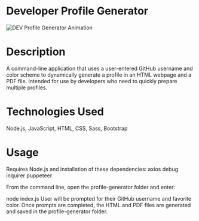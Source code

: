 # <h1> Developer Profile Generator 
  ![DEV Profile Generator Animation](https://user-images.githubusercontent.com/57078118/72674975-b01efb00-3a4b-11ea-9adb-88650341faaa.gif)
# <h1> Description
A command-line application that uses a user-entered GitHub username and color scheme to dynamically generate a profile in an HTML webpage and a PDF file. Intended for use by developers who need to quickly prepare multiple profiles.

# <h1> Technologies Used
Node.js, JavaScript, HTML, CSS, Sass, Bootstrap

# <h1> Usage
Requires Node.js and installation of these dependencies:
axios
debug
inquirer
puppeteer
  
From the command line, open the profile-generator folder and enter:

node index.js
User will be prompted for their GitHub username and favorite color. Once prompts are completed, the HTML and PDF files are generated and saved in the profile-generator folder.

